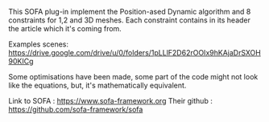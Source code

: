 This SOFA plug-in implement the Position-ased Dynamic algorithm and 8 constraints for 1,2 and 3D meshes.
Each constraint contains in its header the article which it's coming from.

Examples scenes:
https://drive.google.com/drive/u/0/folders/1pLLlF2D62rOOIx9hKAjaDrSXOH90KICg

Some optimisations have been made, some part of the code might not look like the equations, but, it's mathematically equivalent.

Link to SOFA : https://www.sofa-framework.org
Their github : https://github.com/sofa-framework/sofa
